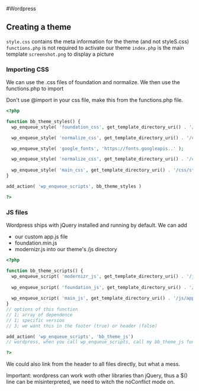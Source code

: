 #Wordpress

## Creating a theme
`style.css` contains the meta information for the theme (and not styleS.css)
`functions.php` is not required to activate our theme
`index.php` is the main template
`screenshot.png` to display a picture

### Importing CSS
We can use the .css files of foundation and normalize.
We then use the functions.php to import

Don't use @import in your css file, make this from the functions.php file.
```php
<?php

function bb_theme_styles() {
  wp_enqueue_style( 'foundation_css', get_template_directory_uri() . '/css/foundations.css' );

  wp_enqueue_style( 'normalize_css', get_template_directory_uri() . '/css/normalize.css' );

  wp_enqueue_style( 'google_fonts', 'https://fonts.googleapis..' );

  wp_enqueue_style( 'normalize_css', get_template_directory_uri() . '/css/normalize.css' );
  
  wp_enqueue_style( 'main_css', get_template_directory_uri() . '/css/style.css' );
}

add_action( 'wp_enqueue_scripts', bb_theme_styles )

?>
```

### JS files
Wordpress ships with jQuery installed and running by default.
We can add
- our custom app.js file
- foundation.min.js
- modernizr.js
into our theme's /js directory

```php
<?php

function bb_theme_scripts() {
  wp_enqueue_script( 'modernizr_js', get_template_directory_uri() . '/js/modernizr.js', '', '', false );
  
  wp_enqueue_script( 'foundation_js', get_template_directory_uri() . '/js/foundation.js', array( 'jquery' ), '', true );
  
  wp_enqueue_script( 'main_js', get_template_directory_uri() . '/js/app.js', array( 'jquery', 'foundation_js' ), '', true );
}
// options of this function
// 1; array of dependence
// 1; specific version
// 3; we want this in the footer (true) or header (false)

add_action( 'wp_enqueue_scripts', 'bb_theme_js')
// wordpress, when you call wp_enqueue_scripts, call my bb_theme_js function

?>
```
We could also link from the header to all files directly, but what a mess.

Important: wordpress can work woth other libraries than jQuery, thus a $() line can be misinterpreted, we need to witch the noConflict mode on.
